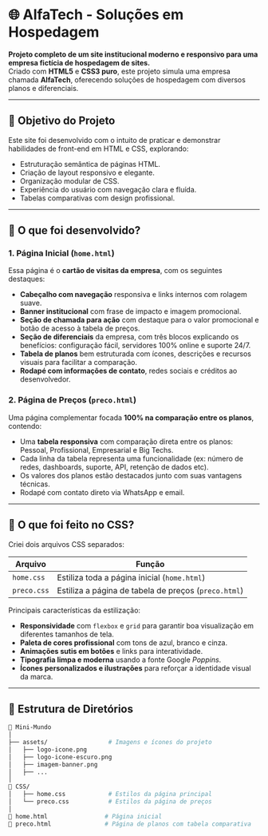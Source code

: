 # 🌐 AlfaTech - Soluções em Hospedagem

**Projeto completo de um site institucional moderno e responsivo para uma empresa fictícia de hospedagem de sites.**  
Criado com **HTML5** e **CSS3 puro**, este projeto simula uma empresa chamada **AlfaTech**, oferecendo soluções de hospedagem com diversos planos e diferenciais.

---

## 📌 Objetivo do Projeto

Este site foi desenvolvido com o intuito de praticar e demonstrar habilidades de front-end em HTML e CSS, explorando:

- Estruturação semântica de páginas HTML.
- Criação de layout responsivo e elegante.
- Organização modular de CSS.
- Experiência do usuário com navegação clara e fluída.
- Tabelas comparativas com design profissional.

---

## 📄 O que foi desenvolvido?

### 1. Página Inicial (`home.html`)

Essa página é o **cartão de visitas da empresa**, com os seguintes destaques:

- **Cabeçalho com navegação** responsiva e links internos com rolagem suave.
- **Banner institucional** com frase de impacto e imagem promocional.
- **Seção de chamada para ação** com destaque para o valor promocional e botão de acesso à tabela de preços.
- **Seção de diferenciais** da empresa, com três blocos explicando os benefícios: configuração fácil, servidores 100% online e suporte 24/7.
- **Tabela de planos** bem estruturada com ícones, descrições e recursos visuais para facilitar a comparação.
- **Rodapé com informações de contato**, redes sociais e créditos ao desenvolvedor.

### 2. Página de Preços (`preco.html`)

Uma página complementar focada **100% na comparação entre os planos**, contendo:

- Uma **tabela responsiva** com comparação direta entre os planos: Pessoal, Profissional, Empresarial e Big Techs.
- Cada linha da tabela representa uma funcionalidade (ex: número de redes, dashboards, suporte, API, retenção de dados etc).
- Os valores dos planos estão destacados junto com suas vantagens técnicas.
- Rodapé com contato direto via WhatsApp e email.

---

## 🎨 O que foi feito no CSS?

Criei dois arquivos CSS separados:

| Arquivo       | Função                                                   |
|---------------|----------------------------------------------------------|
| `home.css`    | Estiliza toda a página inicial (`home.html`)             |
| `preco.css`   | Estiliza a página de tabela de preços (`preco.html`)     |

Principais características da estilização:

- **Responsividade** com `flexbox` e `grid` para garantir boa visualização em diferentes tamanhos de tela.
- **Paleta de cores profissional** com tons de azul, branco e cinza.
- **Animações sutis em botões** e links para interatividade.
- **Tipografia limpa e moderna** usando a fonte Google *Poppins*.
- **Ícones personalizados e ilustrações** para reforçar a identidade visual da marca.

---

## 🧩 Estrutura de Diretórios

```bash
📁 Mini-Mundo
│
├── assets/                 # Imagens e ícones do projeto
│   ├── logo-icone.png
│   ├── logo-icone-escuro.png
│   ├── imagem-banner.png
│   ├── ...
│
📁 CSS/
│   ├── home.css            # Estilos da página principal
│   └── preco.css           # Estilos da página de preços
│
📄 home.html                # Página inicial
📄 preco.html               # Página de planos com tabela comparativa
